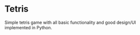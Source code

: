 # Tetris

Simple tetris game with all basic functionality and good design/UI implemented in Python.
